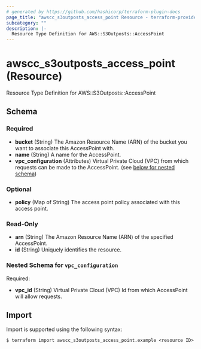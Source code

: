 ```yaml
---
# generated by https://github.com/hashicorp/terraform-plugin-docs
page_title: "awscc_s3outposts_access_point Resource - terraform-provider-awscc"
subcategory: ""
description: |-
  Resource Type Definition for AWS::S3Outposts::AccessPoint
---
```


# awscc_s3outposts_access_point (Resource)

Resource Type Definition for AWS::S3Outposts::AccessPoint



<!-- schema generated by tfplugindocs -->
## Schema

### Required

- **bucket** (String) The Amazon Resource Name (ARN) of the bucket you want to associate this AccessPoint with.
- **name** (String) A name for the AccessPoint.
- **vpc_configuration** (Attributes) Virtual Private Cloud (VPC) from which requests can be made to the AccessPoint. (see [below for nested schema](#nestedatt--vpc_configuration))

### Optional

- **policy** (Map of String) The access point policy associated with this access point.

### Read-Only

- **arn** (String) The Amazon Resource Name (ARN) of the specified AccessPoint.
- **id** (String) Uniquely identifies the resource.

<a id="nestedatt--vpc_configuration"></a>
### Nested Schema for `vpc_configuration`

Required:

- **vpc_id** (String) Virtual Private Cloud (VPC) Id from which AccessPoint will allow requests.

## Import

Import is supported using the following syntax:

```shell
$ terraform import awscc_s3outposts_access_point.example <resource ID>
```
